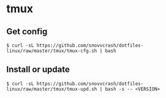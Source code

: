 tmux
==========

## Get config

```
$ curl -sL https://github.com/snovvcrash/dotfiles-linux/raw/master/tmux/tmux-cfg.sh | bash
```

## Install or update

```
$ curl -sL https://github.com/snovvcrash/dotfiles-linux/raw/master/tmux/tmux-upd.sh | bash -s -- <VERSION>
```
